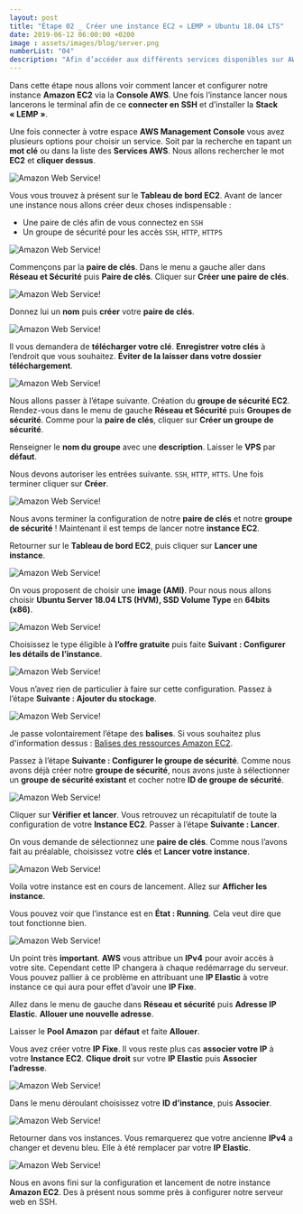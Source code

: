 ```yaml
---
layout: post
title: "Étape 02 _ Créer une instance EC2 « LEMP » Ubuntu 18.04 LTS"
date: 2019-06-12 06:00:00 +0200
image : assets/images/blog/server.png
numberList: "04"
description: "Afin d’accéder aux différents services disponibles sur AWS, vous devez vous créer un compte. Je vous explique ci-dessous comment faire."
---
```

Dans cette étape nous allons voir comment lancer et configurer notre instance **Amazon EC2** via la **Console AWS**. Une fois l’instance lancer nous lancerons le terminal afin de ce **connecter en SSH** et d’installer la **Stack « LEMP »**.

Une fois connecter à votre espace **AWS Management Console** vous avez plusieurs options pour choisir un service. Soit par la recherche en tapant un **mot clé** ou dans la liste des **Services AWS**. Nous allons rechercher le mot **EC2** et **cliquer dessus**.

![Amazon Web Service!](/assets/images/blog/blog-aws-ec2-tableau-de-bord.png)

Vous vous trouvez à présent sur le **Tableau de bord EC2**. Avant de lancer une instance nous allons créer deux choses indispensable : 

- Une paire de clés afin de vous connectez en `SSH`
- Un groupe de sécurité  pour les accès `SSH`, `HTTP`, `HTTPS`

![Amazon Web Service!](/assets/images/blog/blog-aws-ec2-tableau-de-bord-ec2.png)

Commençons par la **paire de clés**. Dans le menu a gauche aller dans **Réseau et Sécurité** puis **Paire de clés**. 
Cliquer sur **Créer une paire de clés**.

![Amazon Web Service!](/assets/images/blog/blog-aws-ec2-tableau-de-bord-paire-key.png)

Donnez lui un **nom** puis **créer** votre **paire de clés**.

![Amazon Web Service!](/assets/images/blog/blog-aws-ec2-tableau-de-bord-paire-key-2.png)

Il vous demandera de **télécharger votre clé**.
**Enregistrer votre clés** à l’endroit que vous souhaitez. **Éviter de la laisser dans votre dossier téléchargement**.

![Amazon Web Service!](/assets/images/blog/blog-aws-ec2-tableau-de-bord-paire-key-3.png)

Nous allons passer à l’étape suivante. Création du **groupe de sécurité EC2**.
Rendez-vous dans le menu de gauche **Réseau et Sécurité** puis **Groupes de sécurité**. Comme pour la **paire de clés**, cliquer sur **Créer un groupe de sécurité**.

Renseigner le **nom du groupe** avec une **description**. Laisser le **VPS** par **défaut**.

Nous devons autoriser les entrées suivante. `SSH`, `HTTP`, `HTTS`.  Une fois terminer cliquer sur **Créer**.

![Amazon Web Service!](/assets/images/blog/blog-aws-ec2-tableau-de-bord-group-security.png)

Nous avons terminer la configuration de notre **paire de clés** et notre **groupe de sécurité** ! 
Maintenant il est temps de lancer notre **instance EC2**.

Retourner sur le **Tableau de bord EC2**, puis cliquer sur **Lancer une instance**.

![Amazon Web Service!](/assets/images/blog/blog-aws-ec2-tableau-de-bord-ec2.png)

On vous proposent de choisir une **image (AMI)**. Pour nous nous allons choisir **Ubuntu Server 18.04 LTS (HVM), SSD Volume Type** en **64bits (x86)**.

![Amazon Web Service!](/assets/images/blog/blog-aws-ec2-tableau-de-bord-ami.png)

Choisissez le type éligible à **l’offre gratuite** puis faite **Suivant : Configurer les détails de l’instance**.

![Amazon Web Service!](/assets/images/blog/blog-aws-ec2-tableau-de-bord-ami-2.png)

Vous n’avez rien de particulier à faire sur cette configuration. Passez à l’étape **Suivante : Ajouter du stockage**.

![Amazon Web Service!](/assets/images/blog/blog-aws-ec2-tableau-de-bord-ami-3.png)

Je passe volontairement l’étape des **balises**. Si vous souhaitez plus d'information dessus : [Balises des ressources Amazon EC2](https://aws.amazon.com/fr/premiumsupport/knowledge-center/ec2-resource-tags/).

Passez à l’étape **Suivante : Configurer le groupe de sécurité**. Comme nous avons déjà créer notre **groupe de sécurité**, nous avons juste à sélectionner un **groupe de sécurité existant** et cocher notre **ID de groupe de sécurité**.

![Amazon Web Service!](/assets/images/blog/blog-aws-ec2-tableau-de-bord-ami-4.png)

Cliquer sur **Vérifier et lancer**. Vous retrouvez un récapitulatif de toute la configuration de votre **Instance EC2**. Passer à l’étape **Suivante : Lancer**.

On vous demande de sélectionnez une **paire de clés**. Comme nous l’avons fait au préalable, choisissez votre **clés** et **Lancer votre instance**.

![Amazon Web Service!](/assets/images/blog/blog-aws-ec2-tableau-de-bord-ami-5.png)

Voila votre instance est en cours de lancement. Allez sur **Afficher les instance**. 

Vous pouvez voir que l’instance est en **État : Running**. Cela veut dire que tout fonctionne bien.

![Amazon Web Service!](/assets/images/blog/blog-aws-ec2-tableau-de-bord-ami-6.png)

Un point très **important**. **AWS** vous attribue un **IPv4** pour avoir accès à votre site. Cependant cette IP changera à chaque redémarrage du serveur. Vous pouvez pallier à ce problème en attribuant une **IP Elastic** à votre instance ce qui aura pour effet d’avoir une **IP Fixe**. 

Allez dans le menu de gauche dans **Réseau et sécurité** puis **Adresse IP Elastic**. **Allouer une nouvelle adresse**. 

Laisser le **Pool Amazon** par **défaut** et faite **Allouer**.

Vous avez créer votre **IP Fixe**. Il vous reste plus cas **associer votre IP** à votre **Instance EC2**. **Clique droit** sur votre **IP Elastic** puis **Associer l’adresse**.

![Amazon Web Service!](/assets/images/blog/blog-aws-ec2-tableau-de-bord-ip-elastic.png)

Dans le menu déroulant choisissez votre **ID d’instance**, puis **Associer**. 

![Amazon Web Service!](/assets/images/blog/blog-aws-ec2-tableau-de-bord-ip-elastic-1.png)

Retourner dans vos instances. Vous remarquerez que votre ancienne **IPv4** a changer et devenu bleu. Elle à été remplacer par votre **IP Elastic**.

![Amazon Web Service!](/assets/images/blog/blog-aws-ec2-tableau-de-bord-ip-elastic-2.png)

Nous en avons fini sur la configuration et lancement de notre instance **Amazon EC2**. Des à présent nous somme près à configurer notre serveur web en SSH.

